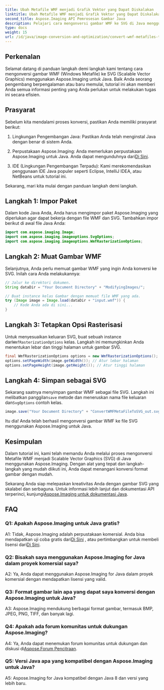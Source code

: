 ```yaml
---
title: Ubah Metafile WMF menjadi Grafik Vektor yang Dapat Diskalakan
linktitle: Ubah Metafile WMF menjadi Grafik Vektor yang Dapat Diskalakan
second_title: Aspose.Imaging API Pemrosesan Gambar Java
description: Pelajari cara mengonversi gambar WMF ke SVG di Java menggunakan Aspose.Imaging. Ikuti panduan langkah demi langkah kami untuk konversi format gambar yang efisien.
type: docs
weight: 15
url: /id/java/image-conversion-and-optimization/convert-wmf-metafiles-to-scalable-vector-graphics/
---
```

## Perkenalan

Selamat datang di panduan langkah demi langkah kami tentang cara mengonversi gambar WMF (Windows Metafile) ke SVG (Scalable Vector Graphics) menggunakan Aspose.Imaging untuk Java. Baik Anda seorang pengembang berpengalaman atau baru memulai, tutorial ini akan memberi Anda semua informasi penting yang Anda perlukan untuk melakukan tugas ini secara efisien.

## Prasyarat

Sebelum kita mendalami proses konversi, pastikan Anda memiliki prasyarat berikut:

1. Lingkungan Pengembangan Java: Pastikan Anda telah menginstal Java dengan benar di sistem Anda.

2.  Perpustakaan Aspose.Imaging: Anda memerlukan perpustakaan Aspose.Imaging untuk Java. Anda dapat mengunduhnya dari[Di Sini](https://releases.aspose.com/imaging/java/).

3. IDE (Lingkungan Pengembangan Terpadu): Kami merekomendasikan penggunaan IDE Java populer seperti Eclipse, IntelliJ IDEA, atau NetBeans untuk tutorial ini.

Sekarang, mari kita mulai dengan panduan langkah demi langkah.

## Langkah 1: Impor Paket

Dalam kode Java Anda, Anda harus mengimpor paket Aspose.Imaging yang diperlukan agar dapat bekerja dengan file WMF dan SVG. Tambahkan impor berikut di awal file Java Anda:

```java
import com.aspose.imaging.Image;
import com.aspose.imaging.imageoptions.SvgOptions;
import com.aspose.imaging.imageoptions.WmfRasterizationOptions;
```

## Langkah 2: Muat Gambar WMF

Selanjutnya, Anda perlu memuat gambar WMF yang ingin Anda konversi ke SVG. Inilah cara Anda melakukannya:

```java
// Jalur ke direktori dokumen.
String dataDir = "Your Document Directory" + "ModifyingImages/";

// Buat instance kelas Gambar dengan memuat file WMF yang ada.
try (Image image = Image.load(dataDir + "input.wmf")) {
    // Kode Anda ada di sini...
}
```

## Langkah 3: Tetapkan Opsi Rasterisasi

 Untuk menyesuaikan keluaran SVG, buat sebuah instance dari`WmfRasterizationOptions` kelas. Langkah ini memungkinkan Anda menentukan lebar dan tinggi halaman untuk gambar SVG.

```java
final WmfRasterizationOptions options = new WmfRasterizationOptions();
options.setPageWidth(image.getWidth()); // Atur lebar halaman
options.setPageHeight(image.getHeight()); // Atur tinggi halaman
```

## Langkah 4: Simpan sebagai SVG

 Sekarang saatnya menyimpan gambar WMF sebagai file SVG. Langkah ini melibatkan panggilan`save` metode dan meneruskan nama file keluaran dan`SvgOptions` contoh kelas.

```java
image.save("Your Document Directory" + "ConvertWMFMetaFileToSVG_out.svg", new SvgOptions() {{ setVectorRasterizationOptions(options); }});
```

Itu dia! Anda telah berhasil mengonversi gambar WMF ke file SVG menggunakan Aspose.Imaging untuk Java.

## Kesimpulan

Dalam tutorial ini, kami telah memandu Anda melalui proses mengonversi Metafile WMF menjadi Scalable Vector Graphics (SVG) di Java menggunakan Aspose.Imaging. Dengan alat yang tepat dan langkah-langkah yang mudah diikuti ini, Anda dapat menangani konversi format gambar dengan mudah. 

 Sekarang Anda siap melepaskan kreativitas Anda dengan gambar SVG yang skalabel dan serbaguna. Untuk informasi lebih lanjut dan dokumentasi API terperinci, kunjungi[Aspose.Imaging untuk dokumentasi Java](https://reference.aspose.com/imaging/java/).

## FAQ

### Q1: Apakah Aspose.Imaging untuk Java gratis?

 A1: Tidak, Aspose.Imaging adalah perpustakaan komersial. Anda bisa mendapatkan uji coba gratis dari[Di Sini](https://releases.aspose.com/) , atau pertimbangkan untuk membeli lisensi dari[Di Sini](https://purchase.aspose.com/buy).

### Q2: Bisakah saya menggunakan Aspose.Imaging for Java dalam proyek komersial saya?

A2: Ya, Anda dapat menggunakan Aspose.Imaging for Java dalam proyek komersial dengan mendapatkan lisensi yang valid.

### Q3: Format gambar lain apa yang dapat saya konversi dengan Aspose.Imaging untuk Java?

A3: Aspose.Imaging mendukung berbagai format gambar, termasuk BMP, JPEG, PNG, TIFF, dan banyak lagi.

### Q4: Apakah ada forum komunitas untuk dukungan Aspose.Imaging?

 A4: Ya, Anda dapat menemukan forum komunitas untuk dukungan dan diskusi di[Aspose.Forum Pencitraan](https://forum.aspose.com/).

### Q5: Versi Java apa yang kompatibel dengan Aspose.Imaging untuk Java?

A5: Aspose.Imaging for Java kompatibel dengan Java 8 dan versi yang lebih baru.